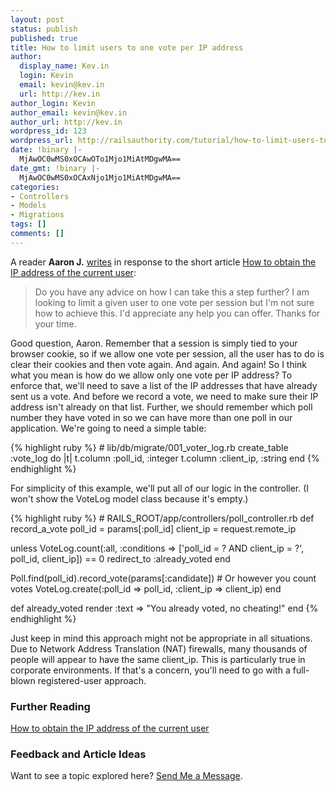 ```yaml
---
layout: post
status: publish
published: true
title: How to limit users to one vote per IP address
author:
  display_name: Kev.in
  login: Kevin
  email: kevin@kev.in
  url: http://kev.in
author_login: Kevin
author_email: kevin@kev.in
author_url: http://kev.in
wordpress_id: 123
wordpress_url: http://railsauthority.com/tutorial/how-to-limit-users-to-one-vote-per-ip-address
date: !binary |-
  MjAwOC0wMS0xOCAwOTo1Mjo1MiAtMDgwMA==
date_gmt: !binary |-
  MjAwOC0wMS0xOCAxNjo1Mjo1MiAtMDgwMA==
categories:
- Controllers
- Models
- Migrations
tags: []
comments: []
---
```

<p>A reader <strong>Aaron J.</strong> <a href="/2007/08/26/how-to-obtain-the-ip-address-of-the-current-user.html#comment-6">writes</a> in response to the short article <a href="/2007/08/26/how-to-obtain-the-ip-address-of-the-current-user.html">How to obtain the IP address of the current user</a>:</p>
<blockquote><p>Do you have any advice on how I can take this a step further? I am looking to limit a given user to one vote per session but I'm not sure how to achieve this. I'd appreciate any help you can offer. Thanks for your time.</p></blockquote>
<p>Good question, Aaron. Remember that a session is simply tied to your browser cookie, so if we allow one vote per session, all the user has to do is clear their cookies and then vote again. And again. And again! So I think what you mean is how do we allow only one vote per IP address? To enforce that, we'll need to save a list of the IP addresses that have already sent us a vote. And before we record a vote, we need to make sure their IP address isn't already on that list. Further, we should remember which poll number they have voted in so we can have more than one poll in our application. We're going to need a simple table:</p>
{% highlight ruby %}
# lib/db/migrate/001_voter_log.rb
create_table :vote_log do |t|
  t.column :poll_id, :integer
  t.column :client_ip, :string
end
{% endhighlight %}
<p>For simplicity of this example, we'll put all of our logic in the controller. (I won't show the VoteLog model class because it's empty.)</p>
{% highlight ruby %}
# RAILS_ROOT/app/controllers/poll_controller.rb
def record_a_vote
  poll_id = params[:poll_id]
  client_ip = request.remote_ip

  unless VoteLog.count(:all, :conditions => ['poll_id = ? AND client_ip = ?', poll_id, client_ip]) == 0
    redirect_to :already_voted
  end

  Poll.find(poll_id).record_vote(params[:candidate]) # Or however you count votes
  VoteLog.create(:poll_id => poll_id, :client_ip => client_ip)
end

def already_voted
  render :text => "You already voted, no cheating!"
end
{% endhighlight %}
<p>Just keep in mind this approach might not be appropriate in all situations. Due to Network Address Translation (NAT) firewalls, many thousands of people will appear to have the same client_ip. This is particularly true in corporate environments. If that's a concern, you'll need to go with a full-blown registered-user approach.</p>
<h3>Further Reading</h3>
<p><a href="{{ post_url 2007-08-26-how-to-obtain-the-ip-address-of-the-current-user }}">How to obtain the IP address of the current user</a></p>
<h3>Feedback and Article Ideas</h3>
<p>Want to see a topic explored here? <a href="https://twitter.com/{{ site.twitter_username }}">Send Me a Message</a>.</p>
